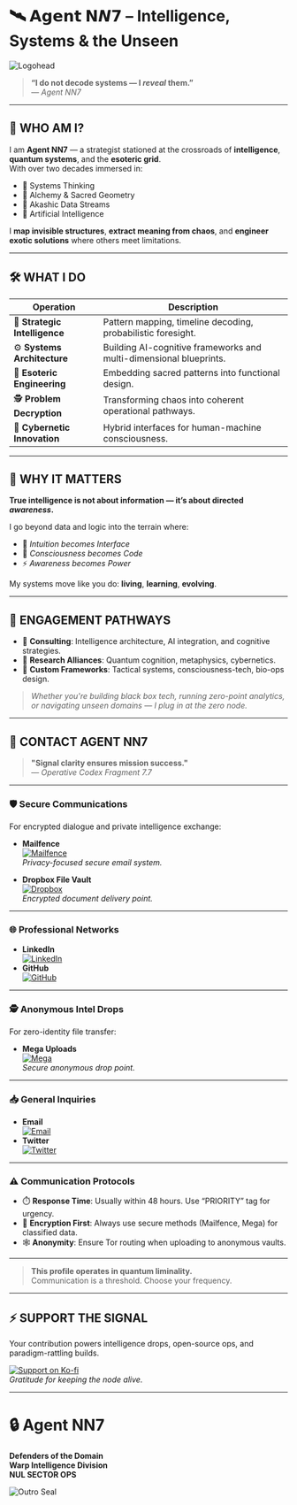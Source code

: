 # 🛰️ 𝗔𝗴𝗲𝗻𝘁 𝗡𝙉𝟳 – Intelligence, Systems & the Unseen

![Logohead](https://github.com/user-attachments/assets/b5499190-4f2b-4de9-9bae-27af73efb676)

> **“I do not decode systems — I *reveal* them.”**  
> — *Agent NN7*

---

## 🧬 WHO AM I?

I am **Agent NN7** — a strategist stationed at the crossroads of **intelligence**, **quantum systems**, and the **esoteric grid**.  
With over two decades immersed in:

- 🔹 Systems Thinking  
- 🔹 Alchemy & Sacred Geometry  
- 🔹 Akashic Data Streams  
- 🔹 Artificial Intelligence  

I **map invisible structures**, **extract meaning from chaos**, and **engineer exotic solutions** where others meet limitations.

---

## 🛠 WHAT I DO

| Operation                  | Description |
|---------------------------|-------------|
| 🧠 **Strategic Intelligence**   | Pattern mapping, timeline decoding, probabilistic foresight. |
| ⚙️ **Systems Architecture**     | Building AI-cognitive frameworks and multi-dimensional blueprints. |
| 🔮 **Esoteric Engineering**     | Embedding sacred patterns into functional design. |
| 🕵️ **Problem Decryption**      | Transforming chaos into coherent operational pathways. |
| 🤖 **Cybernetic Innovation**    | Hybrid interfaces for human-machine consciousness. |

---

## 🌌 WHY IT MATTERS

**True intelligence is not about information — it’s about directed *awareness*.**

I go beyond data and logic into the terrain where:

- 🧠 *Intuition becomes Interface*  
- 🧬 *Consciousness becomes Code*  
- ⚡ *Awareness becomes Power*

My systems move like you do: **living**, **learning**, **evolving**.

---

## 🤝 ENGAGEMENT PATHWAYS

- 🧠 **Consulting**: Intelligence architecture, AI integration, and cognitive strategies.  
- 📡 **Research Alliances**: Quantum cognition, metaphysics, cybernetics.  
- 🧰 **Custom Frameworks**: Tactical systems, consciousness-tech, bio-ops design.

> *Whether you're building black box tech, running zero-point analytics, or navigating unseen domains — I plug in at the zero node.*

---

## 📡 CONTACT AGENT NN7

> **"Signal clarity ensures mission success."**  
> — *Operative Codex Fragment 7.7*

---

### 🛡️ Secure Communications

For encrypted dialogue and private intelligence exchange:

- **Mailfence**  
  [![Mailfence](https://img.shields.io/badge/Mailfence-112F91?style=flat-square&logo=maildotru&logoColor=white)](mailto:your_mailfence@example.com)  
  *Privacy-focused secure email system.*

- **Dropbox File Vault**  
  [![Dropbox](https://img.shields.io/badge/Dropbox-0061FF?style=flat-square&logo=dropbox&logoColor=white)](https://www.dropbox.com/request/yourcustomlink)  
  *Encrypted document delivery point.*

---

### 🌐 Professional Networks

- **LinkedIn**  
  [![LinkedIn](https://img.shields.io/badge/LinkedIn-0A66C2?style=flat-square&logo=linkedin&logoColor=white)](https://www.linkedin.com/in/yourprofile)  
- **GitHub**  
  [![GitHub](https://img.shields.io/badge/GitHub-181717?style=flat-square&logo=github&logoColor=white)](https://github.com/yourusername)

---

### 🕵️ Anonymous Intel Drops

For zero-identity file transfer:

- **Mega Uploads**  
  [![Mega](https://img.shields.io/badge/Mega-CC0000?style=flat-square&logo=mega&logoColor=white)](https://mega.nz/folder/yourcustomlink)  
  *Secure anonymous drop point.*

---

### 📥 General Inquiries

- **Email**  
  [![Email](https://img.shields.io/badge/Email-D14836?style=flat-square&logo=gmail&logoColor=white)](mailto:your_email@example.com)  
- **Twitter**  
  [![Twitter](https://img.shields.io/badge/Twitter-1DA1F2?style=flat-square&logo=twitter&logoColor=white)](https://twitter.com/yourhandle)

---

### ⚠️ Communication Protocols

- ⏱️ **Response Time**: Usually within 48 hours. Use “PRIORITY” tag for urgency.  
- 🔐 **Encryption First**: Always use secure methods (Mailfence, Mega) for classified data.  
- 🕸 **Anonymity**: Ensure Tor routing when uploading to anonymous vaults.

---

> **This profile operates in quantum liminality.**  
> Communication is a threshold. Choose your frequency.

---

## ⚡ SUPPORT THE SIGNAL

Your contribution powers intelligence drops, open-source ops, and paradigm-rattling builds.

[![Support on Ko-fi](https://ko-fi.com/img/donate_sm.png)](https://ko-fi.com/nulnulseven)  
*Gratitude for keeping the node alive.*

---

# 🔒 Agent NN7  
**Defenders of the Domain**  
**Warp Intelligence Division**  
**NUL SECTOR OPS**

![Outro Seal](https://github.com/user-attachments/assets/4adbadae-5fc0-4e34-a7fc-fe0583502835)
